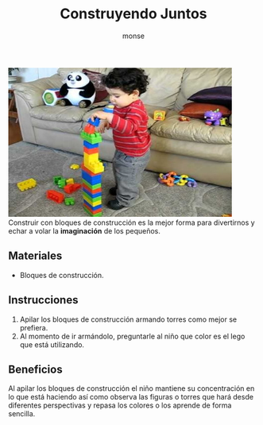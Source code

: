 ﻿---
layout: post
title:  "Construyendo Juntos"
tags: [espacial]
categories: [infantes, actividad]
author: monse
image: /assets/posts/2020-06-05-construyendo-juntos.jpg
---
![Actividad de bloques de construcción](/assets/posts/2020-06-05-construyendo-juntos.jpg)
Construir con bloques de construcción es la mejor forma para divertirnos y echar a volar la **imaginación** de los pequeños. 

## Materiales 
- Bloques de construcción.
 
## Instrucciones 
1. Apilar los bloques de construcción armando torres como mejor se prefiera.
2. Al momento de ir armándolo, preguntarle al niño que color es el lego que está utilizando. 

## Beneficios 
Al apilar los bloques de construcción el niño mantiene su concentración en lo que está haciendo así como observa las figuras o torres que hará desde diferentes perspectivas y repasa los colores o los aprende de forma sencilla.